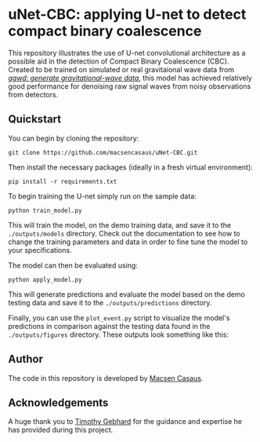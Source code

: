 # uNet-CBC: applying U-net to detect compact binary coalescence

This repository illustrates the use of U-net convolutional architecture as a possible aid in the detection of Compact Binary Coalescence (CBC). Created to be trained on simulated or real gravitaional wave data from [*ggwd: generate gravitational-wave data*](https://github.com/timothygebhard/ggwd/tree/master), this model has achieved relatively good performance for denoising raw signal waves from noisy observations from detectors.

## Quickstart

You can begin by cloning the repository:

```
git clone https://github.com/macsencasaus/uNet-CBC.git
```

Then install the necessary packages (ideally in a fresh virtual environment):

```
pip install -r requirements.txt
```
To begin training the U-net simply run on the sample data:

```
python train_model.py
```

This will train the model, on the demo training data, and save it to the `./outputs/models` directory. Check out the documentation to see how to change the training parameters and data in order to fine tune the model to your specifications.

The model can then be evaluated using:

```
python apply_model.py
```

This will generate predictions and evaluate the model based on the demo testing data and save it to the `./outputs/predictions` directory.

Finally, you can use the `plot_event.py` script to visualize the model's predictions in comparison against the testing data found in the `./outputs/figures` directory. These outputs look something like this:


## Author

The code in this repository is developed by [Macsen Casaus](https://github.com/macsencasaus).

## Acknowledgements

A huge thank you to [Timothy Gebhard](https://github.com/timothygebhard) for the guidance and expertise he has provided during this project.